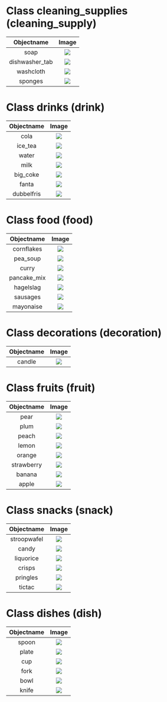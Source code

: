 # Class cleaning_supplies (cleaning_supply)

| Objectname               |  Image                   |
:-------------------------:|:-------------------------:
| soap  |  ![](known_objects/cleaning_supplies/soap.jpg) |
| dishwasher_tab  |  ![](known_objects/cleaning_supplies/dishwasher_tab.jpg) |
| washcloth  |  ![](known_objects/cleaning_supplies/washcloth.jpg) |
| sponges  |  ![](known_objects/cleaning_supplies/sponges.jpg) |


# Class drinks (drink)

| Objectname               |  Image                   |
:-------------------------:|:-------------------------:
| cola  |  ![](known_objects/drinks/cola.jpg) |
| ice_tea  |  ![](known_objects/drinks/ice_tea.jpg) |
| water  |  ![](known_objects/drinks/water.jpg) |
| milk  |  ![](known_objects/drinks/milk.jpg) |
| big_coke  |  ![](known_objects/drinks/big_coke.jpg) |
| fanta  |  ![](known_objects/drinks/fanta.jpg) |
| dubbelfris  |  ![](known_objects/drinks/dubbelfris.jpg) |


# Class food (food)

| Objectname               |  Image                   |
:-------------------------:|:-------------------------:
| cornflakes  |  ![](known_objects/food/cornflakes.jpg) |
| pea_soup  |  ![](known_objects/food/pea_soup.jpg) |
| curry  |  ![](known_objects/food/curry.jpg) |
| pancake_mix  |  ![](known_objects/food/pancake_mix.jpg) |
| hagelslag  |  ![](known_objects/food/hagelslag.jpg) |
| sausages  |  ![](known_objects/food/sausages.jpg) |
| mayonaise  |  ![](known_objects/food/mayonaise.jpg) |


# Class decorations (decoration)

| Objectname               |  Image                   |
:-------------------------:|:-------------------------:
| candle  |  ![](known_objects/decorations/candle.jpg) |


# Class fruits (fruit)

| Objectname               |  Image                   |
:-------------------------:|:-------------------------:
| pear  |  ![](known_objects/fruits/pear.png) |
| plum  |  ![](known_objects/fruits/plum.png) |
| peach  |  ![](known_objects/fruits/peach.png) |
| lemon  |  ![](known_objects/fruits/lemon.png) |
| orange  |  ![](known_objects/fruits/orange.png) |
| strawberry  |  ![](known_objects/fruits/strawberry.png) |
| banana  |  ![](known_objects/fruits/banana.png) |
| apple  |  ![](known_objects/fruits/apple.png) |


# Class snacks (snack)

| Objectname               |  Image                   |
:-------------------------:|:-------------------------:
| stroopwafel  |  ![](known_objects/snacks/stroopwafel.jpg) |
| candy  |  ![](known_objects/snacks/candy.jpg) |
| liquorice  |  ![](known_objects/snacks/liquorice.jpg) |
| crisps  |  ![](known_objects/snacks/crisps.jpg) |
| pringles  |  ![](known_objects/snacks/pringles.jpg) |
| tictac  |  ![](known_objects/snacks/tictac.jpg) |


# Class dishes (dish)

| Objectname               |  Image                   |
:-------------------------:|:-------------------------:
| spoon  |  ![](known_objects/dishes/spoon.png) |
| plate  |  ![](known_objects/dishes/plate.png) |
| cup  |  ![](known_objects/dishes/cup.png) |
| fork  |  ![](known_objects/dishes/fork.png) |
| bowl  |  ![](known_objects/dishes/bowl.png) |
| knife  |  ![](known_objects/dishes/knife.png) |


